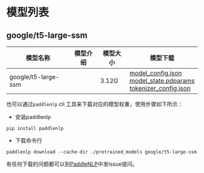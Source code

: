 #  模型列表

## google/t5-large-ssm

| 模型名称 | 模型介绍 | 模型大小  | 模型下载 |
| --- | --- | --- | --- |
|google/t5-large-ssm|  | 3.12G | [model_config.json](https://bj.bcebos.com/paddlenlp/models/community/google/t5-large-ssm/model_config.json)<br>[model_state.pdparams](https://bj.bcebos.com/paddlenlp/models/community/google/t5-large-ssm/model_state.pdparams)<br>[tokenizer_config.json](https://bj.bcebos.com/paddlenlp/models/community/google/t5-large-ssm/tokenizer_config.json) |

也可以通过`paddlenlp` cli 工具来下载对应的模型权重，使用步骤如下所示：

* 安装paddlenlp

```shell
pip install paddlenlp
```

* 下载命令行

```shell
paddlenlp download --cache-dir ./pretrained_models google/t5-large-ssm
```

有任何下载的问题都可以到[PaddleNLP](https://github.com/PaddlePaddle/PaddleNLP)中发Issue提问。